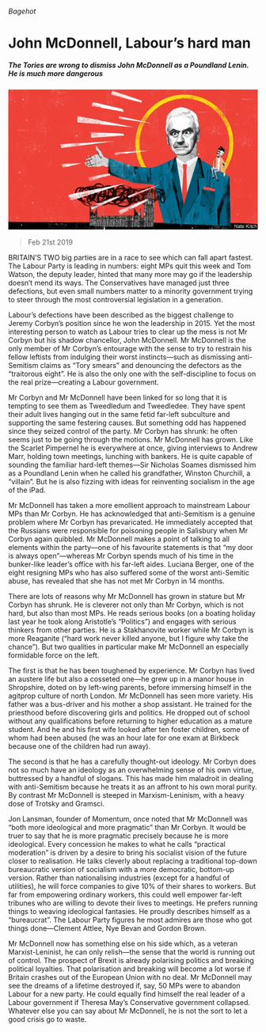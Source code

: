 ###### Bagehot

# John McDonnell, Labour’s hard man 

##### The Tories are wrong to dismiss John McDonnell as a Poundland Lenin. He is much more dangerous 

![image](images/20190223_BRD000_0.jpg) 

> Feb 21st 2019 

BRITAIN’S TWO big parties are in a race to see which can fall apart fastest. The Labour Party is leading in numbers: eight MPs quit this week and Tom Watson, the deputy leader, hinted that many more may go if the leadership doesn’t mend its ways. The Conservatives have managed just three defections, but even small numbers matter to a minority government trying to steer through the most controversial legislation in a generation. 

Labour’s defections have been described as the biggest challenge to Jeremy Corbyn’s position since he won the leadership in 2015. Yet the most interesting person to watch as Labour tries to clear up the mess is not Mr Corbyn but his shadow chancellor, John McDonnell. Mr McDonnell is the only member of Mr Corbyn’s entourage with the sense to try to restrain his fellow leftists from indulging their worst instincts—such as dismissing anti-Semitism claims as “Tory smears” and denouncing the defectors as the “traitorous eight”. He is also the only one with the self-discipline to focus on the real prize—creating a Labour government. 

Mr Corbyn and Mr McDonnell have been linked for so long that it is tempting to see them as Tweedledum and Tweedledee. They have spent their adult lives hanging out in the same fetid far-left subculture and supporting the same festering causes. But something odd has happened since they seized control of the party. Mr Corbyn has shrunk: he often seems just to be going through the motions. Mr McDonnell has grown. Like the Scarlet Pimpernel he is everywhere at once, giving interviews to Andrew Marr, holding town meetings, lunching with bankers. He is quite capable of sounding the familiar hard-left themes—Sir Nicholas Soames dismissed him as a Poundland Lenin when he called his grandfather, Winston Churchill, a “villain”. But he is also fizzing with ideas for reinventing socialism in the age of the iPad. 

Mr McDonnell has taken a more emollient approach to mainstream Labour MPs than Mr Corbyn. He has acknowledged that anti-Semitism is a genuine problem where Mr Corbyn has prevaricated. He immediately accepted that the Russians were responsible for poisoning people in Salisbury when Mr Corbyn again quibbled. Mr McDonnell makes a point of talking to all elements within the party—one of his favourite statements is that “my door is always open”—whereas Mr Corbyn spends much of his time in the bunker-like leader’s office with his far-left aides. Luciana Berger, one of the eight resigning MPs who has also suffered some of the worst anti-Semitic abuse, has revealed that she has not met Mr Corbyn in 14 months. 

There are lots of reasons why Mr McDonnell has grown in stature but Mr Corbyn has shrunk. He is cleverer not only than Mr Corbyn, which is not hard, but also than most MPs. He reads serious books (on a boating holiday last year he took along Aristotle’s “Politics”) and engages with serious thinkers from other parties. He is a Stakhanovite worker while Mr Corbyn is more Reaganite (“hard work never killed anyone, but I figure why take the chance”). But two qualities in particular make Mr McDonnell an especially formidable force on the left. 

The first is that he has been toughened by experience. Mr Corbyn has lived an austere life but also a cosseted one—he grew up in a manor house in Shropshire, doted on by left-wing parents, before immersing himself in the agitprop culture of north London. Mr McDonnell has seen more variety. His father was a bus-driver and his mother a shop assistant. He trained for the priesthood before discovering girls and politics. He dropped out of school without any qualifications before returning to higher education as a mature student. And he and his first wife looked after ten foster children, some of whom had been abused (he was an hour late for one exam at Birkbeck because one of the children had run away). 

The second is that he has a carefully thought-out ideology. Mr Corbyn does not so much have an ideology as an overwhelming sense of his own virtue, buttressed by a handful of slogans. This has made him maladroit in dealing with anti-Semitism because he treats it as an affront to his own moral purity. By contrast Mr McDonnell is steeped in Marxism-Leninism, with a heavy dose of Trotsky and Gramsci. 

Jon Lansman, founder of Momentum, once noted that Mr McDonnell was “both more ideological and more pragmatic” than Mr Corbyn. It would be truer to say that he is more pragmatic precisely because he is more ideological. Every concession he makes to what he calls “practical moderation” is driven by a desire to bring his socialist vision of the future closer to realisation. He talks cleverly about replacing a traditional top-down bureaucratic version of socialism with a more democratic, bottom-up version. Rather than nationalising industries (except for a handful of utilities), he will force companies to give 10% of their shares to workers. But far from empowering ordinary workers, this could well empower far-left tribunes who are willing to devote their lives to meetings. He prefers running things to weaving ideological fantasies. He proudly describes himself as a “bureaucrat”. The Labour Party figures he most admires are those who got things done—Clement Attlee, Nye Bevan and Gordon Brown. 

Mr McDonnell now has something else on his side which, as a veteran Marxist-Leninist, he can only relish—the sense that the world is running out of control. The prospect of Brexit is already polarising politics and breaking political loyalties. That polarisation and breaking will become a lot worse if Britain crashes out of the European Union with no deal. Mr McDonnell may see the dreams of a lifetime destroyed if, say, 50 MPs were to abandon Labour for a new party. He could equally find himself the real leader of a Labour government if Theresa May’s Conservative government collapsed. Whatever else you can say about Mr McDonnell, he is not the sort to let a good crisis go to waste. 

